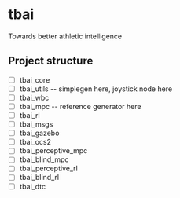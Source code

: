 # tbai
Towards better athletic intelligence


## Project structure

- [ ] tbai_core
- [ ] tbai_utils -- simplegen here, joystick node here
- [ ] tbai_wbc
- [ ] tbai_mpc -- reference generator here
- [ ] tbai_rl
- [ ] tbai_msgs
- [ ] tbai_gazebo
- [ ] tbai_ocs2
- [ ] tbai_perceptive_mpc
- [ ] tbai_blind_mpc
- [ ] tbai_perceptive_rl
- [ ] tbai_blind_rl
- [ ] tbai_dtc
